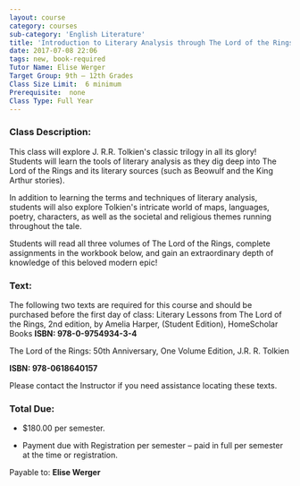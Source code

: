 ```yaml
---
layout: course
category: courses
sub-category: 'English Literature'
title: 'Introduction to Literary Analysis through The Lord of the Rings'
date: 2017-07-08 22:06
tags: new, book-required
Tutor Name: Elise WergerTarget Group: 9th – 12th GradesClass Size Limit:  6 minimumPrerequisite:  noneClass Type: Full Year
---
```

### Class Description: 

This class will explore J. R.R. Tolkien's classictrilogy in all its glory! Students will learn the tools of literaryanalysis as they dig deep into The Lord of the Rings and its literarysources (such as Beowulf and the King Arthur stories).In addition to learning the terms and techniques of literary analysis,students will also explore Tolkien's intricate world of maps, languages,poetry, characters, as well as the societal and religious themes runningthroughout the tale.Students will read all three volumes of The Lord of the Rings, completeassignments in the workbook below, and gain an extraordinary depth ofknowledge of this beloved modern epic!### Text:The following two texts are required for this course and should bepurchased before the first day of class:Literary Lessons from The Lord of the Rings, 2nd edition, by AmeliaHarper, (Student Edition), HomeScholar Books**ISBN: 978-0-9754934-3-4**The Lord of the Rings: 50th Anniversary, One Volume Edition, J.R. R.Tolkien**ISBN: 978-0618640157**Please contact the Instructor if you need assistance locating thesetexts.### Total Due:* $180.00 per semester.* Payment due with Registration per semester – paid in full persemester at the time or registration.Payable to: **Elise Werger**       
